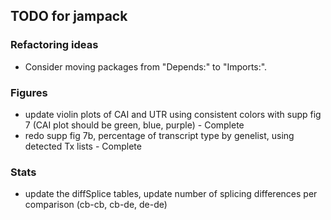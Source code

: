 ## TODO for jampack

### Refactoring ideas

* Consider moving packages from "Depends:" to "Imports:".

### Figures

* update violin plots of CAI and UTR using consistent colors with
supp fig 7 (CAI plot should be green, blue, purple) - Complete
* redo supp fig 7b, percentage of transcript type by genelist,
using detected Tx lists - Complete


### Stats

* update the diffSplice tables, update number of splicing differences
per comparison (cb-cb, cb-de, de-de)



